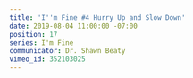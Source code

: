```yaml
---
title: 'I''m Fine #4 Hurry Up and Slow Down'
date: 2019-08-04 11:00:00 -07:00
position: 17
series: I'm Fine
communicator: Dr. Shawn Beaty
vimeo_id: 352103025
---
```


